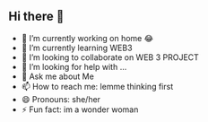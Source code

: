 ## Hi there 👋


- 🔭 I’m currently working on home 😂
- 🌱 I’m currently learning WEB3
- 👯 I’m looking to collaborate on WEB 3 PROJECT 
- 🤔 I’m looking for help with ...
- 💬 Ask me about Me
- 📫 How to reach me: lemme thinking first
- 😄 Pronouns: she/her
- ⚡ Fun fact: im a wonder woman 
